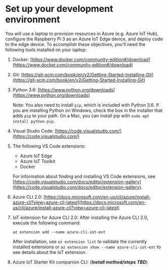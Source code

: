 # Set up your development environment

You will use a laptop to provision resources in Azure (e.g. Azure IoT Hub), configure the Raspberry Pi 3 as an Azure IoT Edge device, and deploy code to the edge device. To accomplish these objectives, you'll need the following tools installed on your laptop:

1. Docker: [https://www.docker.com/community-edition#/download](https://www.docker.com/community-edition#/download)
1. Git: [https://git-scm.com/book/en/v2/Getting-Started-Installing-Git](https://git-scm.com/book/en/v2/Getting-Started-Installing-Git)
1. Python 3.6: [https://www.python.org/downloads](https://www.python.org/downloads)

    Note: You also need to install `pip`, which is included with Python 3.6. If you are installing Python on Windows, check the box in the installer that adds `pip` to your path. On a Mac, you can install pip with `sudo apt install python-pip`.

1. Visual Studio Code: [https://code.visualstudio.com/](https://code.visualstudio.com/)
1. The following VS Code extensions:
    - Azure IoT Edge
    - Azure IoT Toolkit
    - Docker

    For information about finding and installing VS Code extensions, see [https://code.visualstudio.com/docs/editor/extension-gallery](https://code.visualstudio.com/docs/editor/extension-gallery).
1. Azure CLI 2.0: [https://docs.microsoft.com/en-us/cli/azure/install-azure-cli?view=azure-cli-latest](https://docs.microsoft.com/en-us/cli/azure/install-azure-cli?view=azure-cli-latest)

1. IoT extension for Azure CLI 2.0: After installing the Azure CLI 2.0, execute the following command:

    `az extension add --name azure-cli-iot-ext`

    After installation, use `az extension list` to validate the currently installed extensions or `az extension show --name azure-cli-iot-ext` to see details about the IoT extension.

1. Azure IoT Starter Kit companion CLI: (***Install method/steps TBD***)

